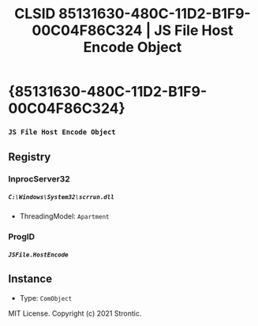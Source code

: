 ﻿---
title: "CLSID 85131630-480C-11D2-B1F9-00C04F86C324 | JS File Host Encode Object"
excerpt: What is COM-Object CLSID 85131630-480C-11D2-B1F9-00C04F86C324?
---

# {85131630-480C-11D2-B1F9-00C04F86C324}

### `JS File Host Encode Object`

## Registry


### InprocServer32

##### `C:\Windows\System32\scrrun.dll`
* ThreadingModel: `Apartment`

### ProgID

##### `JSFile.HostEncode`

## Instance

* Type: `ComObject`

MIT License. Copyright (c) 2021 Strontic.


